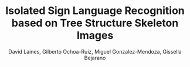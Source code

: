 ---
paperId: 16
author: David Laines, Gilberto Ochoa-Ruiz, Miguel Gonzalez-Mendoza, Gissella Bejarano
publicationauthor: Laines, D. et al.
title: Isolated Sign Language Recognition based on Tree Structure Skeleton Images
pdf: David_Laines.pdf
poster: David_Laines.png
alt: --
type: Poster
topic: Computer Vision for Social Good
subtopic: "Recognition: Categorization, Detection, Retrieval"
link: https://research.latinxinai.org/papers/cvpr/2023/pdf/David_Laines.pdf
conference: cvpr
year: 2023
tags: cvpr-2023-pp
location: Vancouver, Canada
---